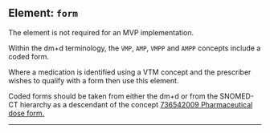 ## Element: `form` <span class="mro-circle optional" title="Optional"></span>

<div class="nhsd-a-box nhsd-a-box--bg-light-yellow nhsd-!t-margin-bottom-6 nhsd-t-body">
    The element is not required for an MVP implementation.
</div>

Within the dm+d terminology, the `VMP`, `AMP`, `VMPP` and `AMPP` concepts include a coded form.

Where a medication is identified using a VTM concept and the prescriber wishes to qualify with a form then use this element.

Coded forms should be taken from either the dm+d or from the SNOMED-CT hierarchy as a descendant of the concept <a href="https://termbrowser.nhs.uk/?perspective=full&conceptId1=404684003&edition=uk-edition">736542009 Pharmaceutical dose form.</a>


---